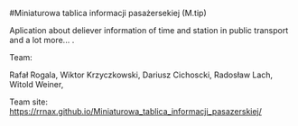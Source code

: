 #Miniaturowa tablica informacji pasażersekiej (M.tip)

Aplication about deliever information of time and station in public transport and a lot more... .


Team:

Rafał Rogala,
Wiktor Krzyczkowski,
Dariusz Cichoscki,
Radosław Lach,
Witold Weiner,


Team site: https://rrnax.github.io/Miniaturowa_tablica_informacji_pasazerskiej/


